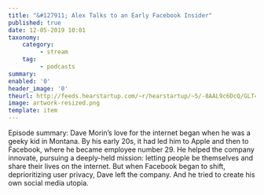 ```yaml
---
title: "&#127911; Alex Talks to an Early Facebook Insider"
published: true
date: 12-05-2019 10:01
taxonomy:
    category:
         - stream
    tag:
         - podcasts
summary:
enabled: '0'
header_image: '0'
theurl: http://feeds.hearstartup.com/~r/hearstartup/~5/-8AAL9c6DcQ/GLT4709562052.mp3
image: artwork-resized.png
template: item
---
```

 
Episode summary: Dave Morin’s love for the internet began when he was a geeky kid in Montana. By his early 20s, it had led him to Apple and then to Facebook, where he became employee number 29. He helped the company innovate, pursuing a deeply-held mission: letting people be themselves and share their lives on the internet. But when Facebook began to shift, deprioritizing user privacy, Dave left the company. And he tried to create his own social media utopia.
